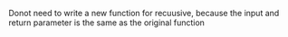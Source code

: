 Donot need to write a new function for recuusive, because the input and return parameter is the same as the original function
